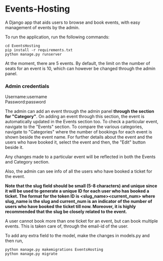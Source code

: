 # Events-Hosting
A Django app that aids users to browse and book events, with easy management of events by the admin.


To run the application, run the following commands:
```
cd EventsHosting
pip install -r requirements.txt
python manage.py runserver
```

At the moment, there are 5 events. By default, the limit on the number of seats for an event is 10, which can however be changed through the admin panel. 


### Admin credentials
Username:username  
Password:password

The admin can add an event through the admin panel **through the section for "Category"**. On adding an event through this section, the event is automatically updated in the Events section too. To check a particular event, navigate to the "Events" section. To compare the various categories, navigate to "Categories" where the number of bookings for each event is shown beside the event name. For further details about the event and the users who have booked it, select the event and then, the "Edit" button beside it.

Any changes made to a particular event will be reflected in both the Events and Category section.

Also, the admin can see info of all the users who have booked a ticket for the event.

**Note that the slug field should be small (5-8 characters) and **unique** since it will be used to generate a unique ID for each user who has booked a ticket.
The format for the token ID is <slug_name><current_num> where slug_name is the slug and current_num is an indicator of the number of users who have booked the ticket till now.
Moreover, it is highly recommended that the slug be closely related to the event.**

A user cannot book more than one ticket for an event, but can book multiple events. This is taken care of, through the email-id of the user.


To add any extra field to the model, make the changes in models.py and then run,
```
python manage.py makemigrations EventsHosting
python manage.py migrate
```

